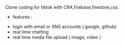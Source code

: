 Clone coding for tiktok with CRA,firebase,firestore,css.

* features :
- login with email or SNS accounts ( google, github)
- real time chatting
- real time media file upload ( image, video )
